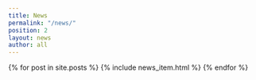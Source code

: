 ```yaml
---
title: News
permalink: "/news/"
position: 2
layout: news
author: all
---
```


{% for post in site.posts %}
  {% include news_item.html %}
{% endfor %}
